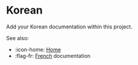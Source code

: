 # Korean

Add your Korean documentation within this project.

See also:
  - :icon-home: [Home](../)
  - :flag-fr: [French](../fr/) documentation
